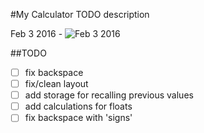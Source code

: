 #My Calculator
TODO description

Feb 3 2016 -
![Feb 3 2016](http://i.imgur.com/UDd5zLc.png)


##TODO
- [ ] fix backspace
- [ ] fix/clean layout
- [ ] add storage for recalling previous values
- [ ] add calculations for floats
- [ ] fix backspace with 'signs'  